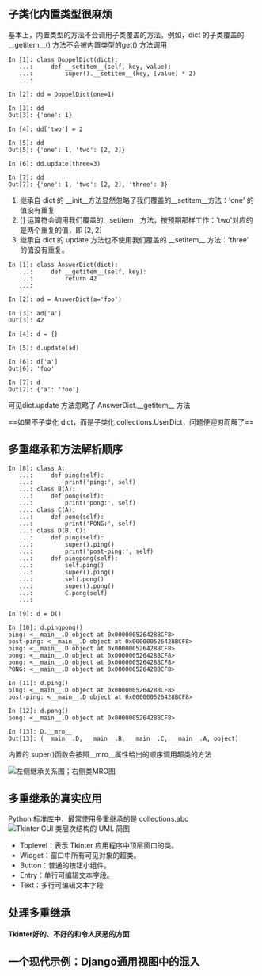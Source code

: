 ## 子类化内置类型很麻烦
基本上，内置类型的方法不会调用子类覆盖的方法。例如，dict 的子类覆盖的 \_\_getitem\_\_() 方法不会被内置类型的get() 方法调用

```
In [1]: class DoppelDict(dict):
   ...:     def __setitem__(self, key, value):
   ...:         super().__setitem__(key, [value] * 2)
   ...:

In [2]: dd = DoppelDict(one=1)

In [3]: dd
Out[3]: {'one': 1}

In [4]: dd['two'] = 2

In [5]: dd
Out[5]: {'one': 1, 'two': [2, 2]}

In [6]: dd.update(three=3)

In [7]: dd
Out[7]: {'one': 1, 'two': [2, 2], 'three': 3}
```
1.  继承自 dict 的 \_\_init\_\_方法显然忽略了我们覆盖的\_\_setitem\_\_方法：'one' 的值没有重复
2.  [] 运算符会调用我们覆盖的\_\_setitem\_\_方法，按预期那样工作：'two'对应的是两个重复的值，即 [2, 2]
3.  继承自 dict 的 update 方法也不使用我们覆盖的 \_\_setitem\_\_ 方法：'three' 的值没有重复。


```
In [1]: class AnswerDict(dict):
   ...:     def __getitem__(self, key):
   ...:         return 42
   ...:

In [2]: ad = AnswerDict(a='foo')

In [3]: ad['a']
Out[3]: 42

In [4]: d = {}

In [5]: d.update(ad)

In [6]: d['a']
Out[6]: 'foo'

In [7]: d
Out[7]: {'a': 'foo'}
```
可见dict.update 方法忽略了 AnswerDict.\_\_getitem\_\_ 方法

==如果不子类化 dict，而是子类化 collections.UserDict，问题便迎刃而解了==
## 多重继承和方法解析顺序

```
In [8]: class A:
   ...:     def ping(self):
   ...:         print('ping:', self)
   ...: class B(A):
   ...:     def pong(self):
   ...:         print('pong:', self)
   ...: class C(A):
   ...:     def pong(self):
   ...:         print('PONG:', self)
   ...: class D(B, C):
   ...:     def ping(self):
   ...:         super().ping()
   ...:         print('post-ping:', self)
   ...:     def pingpong(self):
   ...:         self.ping()
   ...:         super().ping()
   ...:         self.pong()
   ...:         super().pong()
   ...:         C.pong(self)
   ...:

In [9]: d = D()

In [10]: d.pingpong()
ping: <__main__.D object at 0x000000526428BCF8>
post-ping: <__main__.D object at 0x000000526428BCF8>
ping: <__main__.D object at 0x000000526428BCF8>
pong: <__main__.D object at 0x000000526428BCF8>
pong: <__main__.D object at 0x000000526428BCF8>
PONG: <__main__.D object at 0x000000526428BCF8>

In [11]: d.ping()
ping: <__main__.D object at 0x000000526428BCF8>
post-ping: <__main__.D object at 0x000000526428BCF8>

In [12]: d.pong()
pong: <__main__.D object at 0x000000526428BCF8>

In [13]: D.__mro__
Out[13]: (__main__.D, __main__.B, __main__.C, __main__.A, object)

```
内置的 super()函数会按照\_\_mro\_\_属性给出的顺序调用超类的方法

![左侧继承关系图；右侧类MRO图](23555850A35C4DA68389A96569861740)
## 多重继承的真实应用
Python 标准库中，最常使用多重继承的是 collections.abc 
![Tkinter GUI 类层次结构的 UML 简图](40E19456172448DB94A33A21E5552394)
- Toplevel：表示 Tkinter 应用程序中顶层窗口的类。
- Widget：窗口中所有可见对象的超类。
- Button：普通的按钮小组件。
- Entry：单行可编辑文本字段。
- Text：多行可编辑文本字段

## 处理多重继承
#### Tkinter好的、不好的和令人厌恶的方面
## 一个现代示例：Django通用视图中的混入